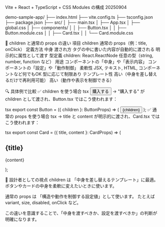 Vite + React + TypeScript + CSS Modules の構成 20250904

demo-sample-app/
├── index.html
├── vite.config.ts
├── tsconfig.json
├── package.json
├── src/
│   ├── main.tsx
│   ├── App.tsx
│   ├── global.css
│   ├── components/
│   │   ├── Button.tsx
│   │   ├── Button.module.css
│   │   ├── Card.tsx
│   │   └── Card.module.css

🧩 children と通常の props の違い
項目	        children	                                    通常の props（例：title, onClick）
定義方法	    <Component>中身</Component>	                    <Component title="..." onClick={...} />
渡され方	    タグの中に書いた内容が自動的に渡される	            明示的に属性として渡す
型定義	        children: React.ReactNode	                    任意の型（string, number, function など）
用途	        コンポーネントの「中身」や「表示内容」	            コンポーネントの「設定」や「動作制御」
柔軟性	        JSX, テキスト, HTML, コンポーネントなど何でもOK	    型に応じて制限あり
テンプレート性	高い（中身を差し替えるだけで再利用可能）	        高い（動作や表示を制御できる）

🔍 具体例で比較
✅ children を使う場合
tsx
<Button>購入する</Button>
→ "購入する" が children として渡され、Button.tsx ではこう使われます：

tsx
export const Button = ({ children }: ButtonProps) => (
  <button>{children}</button>
);
✅ 通常の props を使う場合
tsx
<Card title="サービスA" content="高品質なWeb制作を提供します。" />
→ title と content が明示的に渡され、Card.tsx ではこう使われます：

tsx
export const Card = ({ title, content }: CardProps) => (
  <div>
    <h2>{title}</h2>
    <p>{content}</p>
  </div>
);

🧠 設計者としての視点
children は 「中身を差し替えるテンプレート」に最適。
ボタンやカードの中身を柔軟に変えたいときに使います。

通常の props は 「構造や動作を制御する設定値」として使います。
たとえば variant, size, disabled, onClick など。

この違いを意識することで、「中身を渡すべきか、設定を渡すべきか」の判断が明確になります。